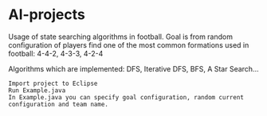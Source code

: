 # AI-projects
Usage of state searching algorithms in football. Goal is from random configuration of players find one of the most common formations used in football: 4-4-2, 4-3-3, 4-2-4

Algorithms which are implemented:
DFS, Iterative DFS, BFS, A Star Search...

```
Import project to Eclipse
Run Example.java
In Example.java you can specify goal configuration, random current configuration and team name.
```



